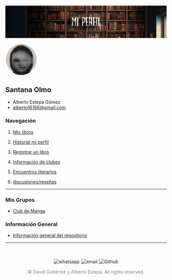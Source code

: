 ![Cabecera Mi Perfil](imagenes/Cabeceras/MiPerfil_Cabecera.jpg)

<img src="imagenes/FotoPerfilAlberto.png" alt="Foto de Perfil" width="100" >

## **Santana Olmo** 

- Alberto Estepa Gómez
- alberto16166@gmail.com


### Navegación
  1. [Mis libros](03_Libros/mis_libros.md)

  2. [Historial mi perfil](https://github.com/SantanaOlmo/ProyectoFinalEntornosPrivate/commits/usuario_SantanaOlmo)

  3. <a href="https://docs.google.com/forms/d/e/1FAIpQLSe7DZdqBgSqku0dTCAFIl6VhtBezWXjMu_E0ZwRBSoZ1RZNfQ/viewform" target="_blank">Registrar un libro</a>
  
  4. [Información de clubes](02_Clubes/README.md)

  5. [Encuentros literarios](01_Encuentros_Literarios\README.md)

 6. [discusiones/reseñas](https://github.com/SantanaOlmo/ProyectoFinalEntornosPrivate/discussions/3)
   


---

### Mis Grupos

- [Club de Manga](https://chat.whatsapp.com/JOM3QTtvIR7GE1xzbhzv9I)

### Información General
- [Información general del repositorio](README.md)


----
<div style="display: flex; justify-content: space-between; align-items: center; margin-left: 30%;margin-right: 30%;margin-top: 50px">
  <img src="imagenes/whatsapplogo.png" alt="whatsapp">
  <img src="imagenes/emaillogopng.png" alt="email" >
  <img src="imagenes/githublogopng.png" alt="Github">
</div>

<p style="text-align: center;color:grey; margin-top: 3%"> 
&copy David Gutiérrez y Alberto Estepa. All rights reserved.
</p>